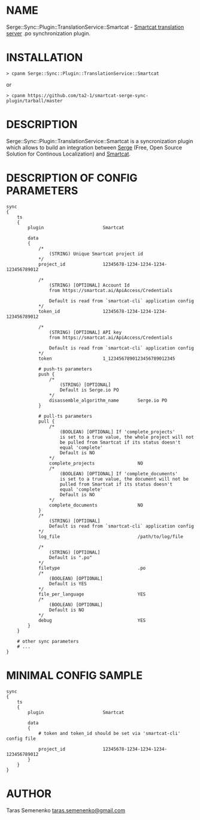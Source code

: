 # NAME

Serge::Sync::Plugin::TranslationService::Smartcat - [Smartcat translation server](http://smartcat.io/) .po synchronization plugin.

# INSTALLATION

    > cpanm Serge::Sync::Plugin::TranslationService::Smartcat

or

    > cpanm https://github.com/ta2-1/smartcat-serge-sync-plugin/tarball/master

# DESCRIPTION

Serge::Sync::Plugin::TranslationService::Smartcat is a syncronization plugin which allows to build an integration between [Serge](https://serge.io/) (Free, Open Source Solution for Continous Localization) and [Smartcat](http://smartcat.io/).

# DESCRIPTION OF CONFIG PARAMETERS

    sync
    {
        ts
        {
            plugin                      Smartcat

            data
            {
                /*
                    (STRING) Unique Smartcat project id
                */
                project_id              12345678-1234-1234-1234-123456789012

                /*
                    (STRING) [OPTIONAL] Account Id
                    from https://smartcat.ai/ApiAccess/Credentials

                    Default is read from `smartcat-cli` application config
                */
                token_id                12345678-1234-1234-1234-123456789012

                /*
                    (STRING) [OPTIONAL] API key
                    from https://smartcat.ai/ApiAccess/Credentials

                    Default is read from `smartcat-cli` application config
                */
                token                   1_1234567890123456789012345

                # push-ts parameters
                push {
                    /*
                        (STRING) [OPTIONAL]
                        Default is Serge.io PO
                    */
                    disassemble_algorithm_name       Serge.io PO
                }

                # pull-ts parameters
                pull {
                    /*
                        (BOOLEAN) [OPTIONAL] If 'complete_projects'
                        is set to a true value, the whole project will not
                        be pulled from Smartcat if its status doesn't
                        equal 'complete'
                        Default is NO
                    */
                    complete_projects                NO
                    /*
                        (BOOLEAN) [OPTIONAL] If 'complete_documents'
                        is set to a true value, the document will not be
                        pulled from Smartcat if its status doesn't
                        equal 'complete'
                        Default is NO
                    */
                    complete_documents               NO
                }
                /*
                    (STRING) [OPTIONAL]
                    Default is read from `smartcat-cli` application config
                */
                log_file                             /path/to/log/file

                /*
                    (STRING) [OPTIONAL]
                    Default is ".po"
                */
                filetype                             .po
                /*
                    (BOOLEAN) [OPTIONAL]
                    Default is YES
                */
                file_per_language                    YES
                /*
                    (BOOLEAN) [OPTIONAL]
                    Default is NO
                */
                debug                                YES
            }
        }

        # other sync parameters
        # ...
    }

# MINIMAL CONFIG SAMPLE

    sync
    {
        ts
        {
            plugin                      Smartcat

            data
            {
                # token and token_id should be set via 'smartcat-cli' config file

                project_id              12345678-1234-1234-1234-123456789012
            }
        }
    }

# AUTHOR

Taras Semenenko <taras.semenenko@gmail.com>
